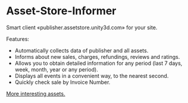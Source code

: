 Asset-Store-Informer
====================

Smart client «publisher.assetstore.unity3d.com» for your site.

Features:

* Automatically collects data of publisher and all assets.
* Informs about new sales, charges, refundings, reviews and ratings.
* Allows you to obtain detailed information for any period (last 7 days, week, month, year or any period).
* Displays all events in a convenient way, to the nearest second.
* Quickly check sale by Invoice Number.

<a href="http://infinity-code.com/en/products/">More interesting assets.</a>
